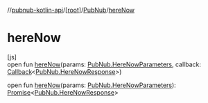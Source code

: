 //[pubnub-kotlin-api](../../../index.md)/[[root]](../index.md)/[PubNub](index.md)/[hereNow](here-now.md)

# hereNow

[js]\
open fun [hereNow](here-now.md)(params: [PubNub.HereNowParameters](-here-now-parameters/index.md), callback: [Callback](../-callback/index.md)&lt;[PubNub.HereNowResponse](-here-now-response/index.md)&gt;)

open fun [hereNow](here-now.md)(params: [PubNub.HereNowParameters](-here-now-parameters/index.md)): [Promise](https://kotlinlang.org/api/core/kotlin-stdlib/kotlin.js/-promise/index.html)&lt;[PubNub.HereNowResponse](-here-now-response/index.md)&gt;
